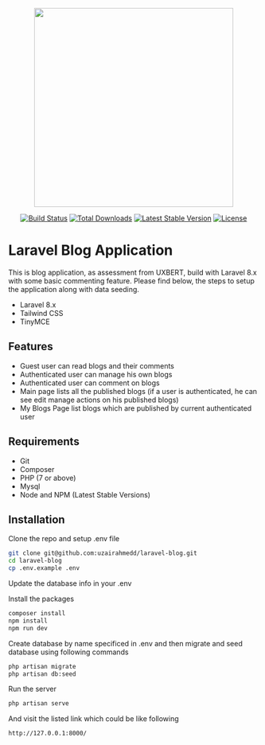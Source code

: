 <p align="center"><a href="https://laravel.com" target="_blank"><img src="https://raw.githubusercontent.com/laravel/art/master/logo-lockup/5%20SVG/2%20CMYK/1%20Full%20Color/laravel-logolockup-cmyk-red.svg" width="400"></a></p>

<p align="center">
<a href="https://travis-ci.org/laravel/framework"><img src="https://travis-ci.org/laravel/framework.svg" alt="Build Status"></a>
<a href="https://packagist.org/packages/laravel/framework"><img src="https://img.shields.io/packagist/dt/laravel/framework" alt="Total Downloads"></a>
<a href="https://packagist.org/packages/laravel/framework"><img src="https://img.shields.io/packagist/v/laravel/framework" alt="Latest Stable Version"></a>
<a href="https://packagist.org/packages/laravel/framework"><img src="https://img.shields.io/packagist/l/laravel/framework" alt="License"></a>
</p>

# Laravel Blog Application

This is blog application, as assessment from UXBERT, build with Laravel 8.x with some basic commenting feature. Please find below, the steps to setup the application along with data seeding.

- Laravel 8.x
- Tailwind CSS
- TinyMCE

## Features

- Guest user can read blogs and their comments
- Authenticated user can manage his own blogs
- Authenticated user can comment on blogs
- Main page lists all the published blogs (if a user is authenticated, he can see edit manage actions on his published blogs)
- My Blogs Page list blogs which are published by current authenticated user

## Requirements
- Git
- Composer
- PHP (7 or above)
- Mysql
- Node and NPM (Latest Stable Versions)

## Installation

Clone the repo and setup .env file
```sh
git clone git@github.com:uzairahmedd/laravel-blog.git
cd laravel-blog
cp .env.example .env 
```
Update the database info in your .env

Install the packages
```sh
composer install
npm install
npm run dev
```
Create database by name specificed in .env and then migrate and seed database using following commands
```sh
php artisan migrate
php artisan db:seed
```
Run the server
```sh
php artisan serve
```
And visit the listed link which could be like following
```sh
http://127.0.0.1:8000/
```
